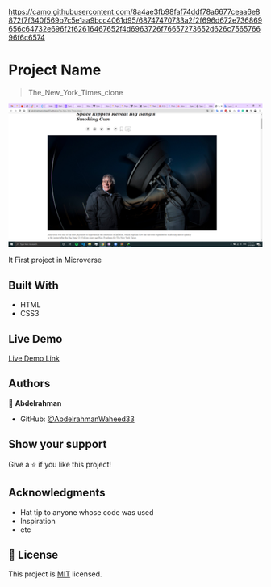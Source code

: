 
https://camo.githubusercontent.com/8a4ae3fb98faf74ddf78a6677ceaa6e8872f7f340f569b7c5e1aa9bcc4061d95/68747470733a2f2f696d672e736869656c64732e696f2f62616467652f4d6963726f76657273652d626c756576696f6c6574
# Project Name

> The_New_York_Times_clone


![screenshot](./assets/images/screenshot.png)

It First project in Microverse

## Built With

- HTML
- CSS3

## Live Demo

[Live Demo Link](https://abdelrahmanwaheed33.github.io/The_New_York_Times_clone/)







## Authors

👤 **Abdelrahman**

- GitHub: [@AbdelrahmanWaheed33](https://github.com/AbdelrahmanWaheed33)


## Show your support

Give a ⭐️ if you like this project!

## Acknowledgments

- Hat tip to anyone whose code was used
- Inspiration
- etc

## 📝 License

This project is [MIT](lic.url) licensed.
